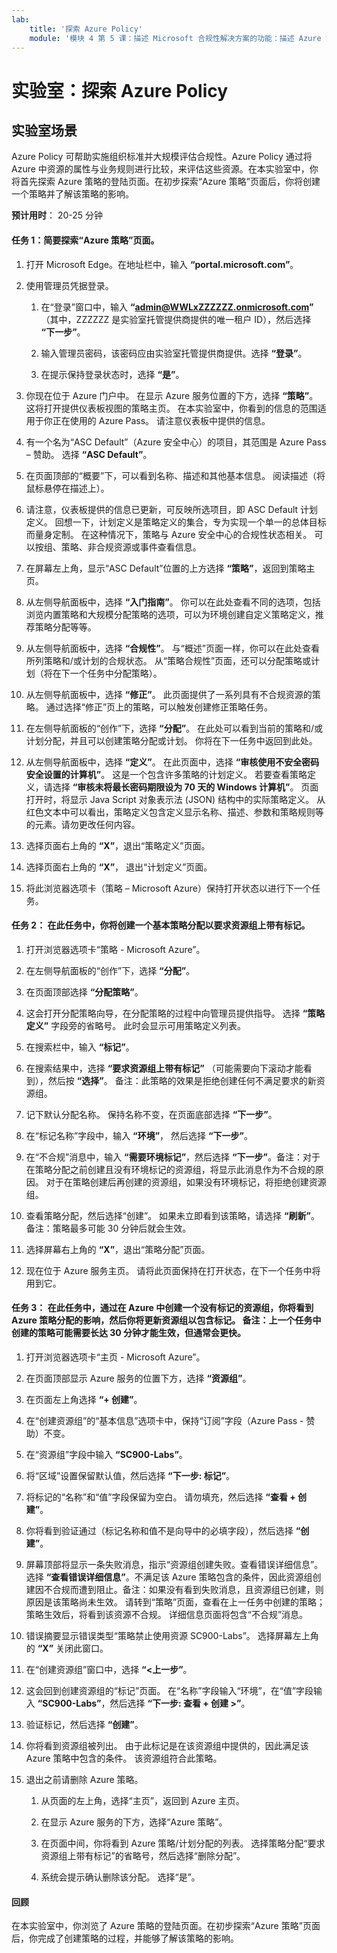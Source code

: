 ```yaml
---
lab:
    title: '探索 Azure Policy'
    module: '模块 4 第 5 课：描述 Microsoft 合规性解决方案的功能：描述 Azure Policy'
---
```



# 实验室：探索 Azure Policy

## 实验室场景
Azure Policy 可帮助实施组织标准并大规模评估合规性。Azure Policy 通过将 Azure 中资源的属性与业务规则进行比较，来评估这些资源。在本实验室中，你将首先探索 Azure 策略的登陆页面。在初步探索“Azure 策略”页面后，你将创建一个策略并了解该策略的影响。


**预计用时**： 20-25 分钟

#### 任务 1：简要探索“Azure 策略”页面。

1. 打开 Microsoft Edge。在地址栏中，输入 **“portal.microsoft.com”**。

1. 使用管理员凭据登录。
    1. 在“登录”窗口中，输入 **“admin@WWLxZZZZZZ.onmicrosoft.com”** （其中，ZZZZZZ 是实验室托管提供商提供的唯一租户 ID），然后选择 **“下一步”**。
    
    1. 输入管理员密码，该密码应由实验室托管提供商提供。选择 **“登录”**。
    1. 在提示保持登录状态时，选择 **“是”**。

1. 你现在位于 Azure 门户中。  在显示 Azure 服务位置的下方，选择 **“策略”**。这将打开提供仪表板视图的策略主页。  在本实验室中，你看到的信息的范围适用于你正在使用的 Azure Pass。   请注意仪表板中提供的信息。

1. 有一个名为“ASC Default”（Azure 安全中心）的项目，其范围是 Azure Pass – 赞助。   选择 **“ASC Default”**。

1. 在页面顶部的“概要”下，可以看到名称、描述和其他基本信息。  阅读描述（将鼠标悬停在描述上）。  

1. 请注意，仪表板提供的信息已更新，可反映所选项目，即 ASC Default 计划定义。  回想一下，计划定义是策略定义的集合，专为实现一个单一的总体目标而量身定制。  在这种情况下，策略与 Azure 安全中心的合规性状态相关。  可以按组、策略、非合规资源或事件查看信息。

1. 在屏幕左上角，显示“ASC Default”位置的上方选择 **“策略”**，返回到策略主页。

1. 从左侧导航面板中，选择 **“入门指南”**。 你可以在此处查看不同的选项，包括浏览内置策略和大规模分配策略的选项，可以为环境创建自定义策略定义，推荐策略分配等等。

1. 从左侧导航面板中，选择 **“合规性”**。 与“概述”页面一样，你可以在此处查看所列策略和/或计划的合规状态。  从“策略合规性”页面，还可以分配策略或计划（将在下一个任务中分配策略）。

1. 从左侧导航面板中，选择 **“修正”**。 此页面提供了一系列具有不合规资源的策略。  通过选择“修正”页上的策略，可以触发创建修正策略任务。  

1. 在左侧导航面板的“创作”下，选择 **“分配”**。 在此处可以看到当前的策略和/或计划分配，并且可以创建策略分配或计划。  你将在下一任务中返回到此处。  

1. 从左侧导航面板中，选择 **“定义”**。 在此页面中，选择 **“审核使用不安全密码安全设置的计算机”**。 这是一个包含许多策略的计划定义。  若要查看策略定义，请选择 **“审核未将最长密码期限设为 70 天的 Windows 计算机”**。 页面打开时，将显示 Java Script 对象表示法 (JSON) 结构中的实际策略定义。 从红色文本中可以看出，策略定义包含定义显示名称、描述、参数和策略规则等的元素。请勿更改任何内容。  

1. 选择页面右上角的 **“X”**，退出“策略定义”页面。

1. 选择页面右上角的 **“X”**， 退出“计划定义”页面。

1. 将此浏览器选项卡（策略 – Microsoft Azure）保持打开状态以进行下一个任务。

#### 任务 2：  在此任务中，你将创建一个基本策略分配以要求资源组上带有标记。

1. 打开浏览器选项卡“策略 - Microsoft Azure”。

1. 在左侧导航面板的“创作”下，选择 **“分配”**。

1. 在页面顶部选择 **“分配策略”**。

1. 这会打开分配策略向导，在分配策略的过程中向管理员提供指导。 选择 **“策略定义”** 字段旁的省略号。 此时会显示可用策略定义列表。  

1. 在搜索栏中，输入 **“标记”**。

1. 在搜索结果中，选择 **“要求资源组上带有标记”** （可能需要向下滚动才能看到），然后按 **“选择”**。 备注：此策略的效果是拒绝创建任何不满足要求的新资源组。  

1. 记下默认分配名称。  保持名称不变，在页面底部选择 **“下一步”**。

1. 在“标记名称”字段中，输入 **“环境”**， 然后选择 **“下一步”**。  

1. 在“不合规”消息中，输入 **“需要环境标记”**，然后选择 **“下一步”**。备注：对于在策略分配之前创建且没有环境标记的资源组，将显示此消息作为不合规的原因。  对于在策略创建后再创建的资源组，如果没有环境标记，将拒绝创建资源组。

1. 查看策略分配，然后选择“创建”。  如果未立即看到该策略，请选择 **“刷新”**。 备注：策略最多可能 30 分钟后就会生效。

1. 选择屏幕右上角的 **“X”**，退出“策略分配”页面。

1. 现在位于 Azure 服务主页。  请将此页面保持在打开状态，在下一个任务中将用到它。

#### 任务 3：  在此任务中，通过在 Azure 中创建一个没有标记的资源组，你将看到 Azure 策略分配的影响，然后你将更新资源组以包含标记。  备注：上一个任务中创建的策略可能需要长达 30 分钟才能生效，但通常会更快。

1. 打开浏览器选项卡“主页 - Microsoft Azure”。

1. 在页面顶部显示 Azure 服务的位置下方，选择 **“资源组”**。

1. 在页面左上角选择 **“+ 创建”**。

1. 在“创建资源组”的“基本信息”选项卡中，保持“订阅”字段（Azure Pass - 赞助）不变。

1. 在“资源组”字段中输入 **“SC900-Labs”**。

1. 将“区域”设置保留默认值，然后选择 **“下一步: 标记”**。

1. 将标记的“名称”和“值”字段保留为空白。  请勿填充，然后选择 **“查看 + 创建”**。

1. 你将看到验证通过（标记名称和值不是向导中的必填字段），然后选择 **“创建”**。

1. 屏幕顶部将显示一条失败消息，指示“资源组创建失败。查看错误详细信息”。 选择 **“查看错误详细信息”**。不满足该 Azure 策略包含的条件，因此资源组创建因不合规而遭到阻止。备注：如果没有看到失败消息，且资源组已创建，则原因是该策略尚未生效。  请转到“策略”页面，查看在上一任务中创建的策略；策略生效后，将看到该资源不合规。  详细信息页面将包含“不合规”消息。

1. 错误摘要显示错误类型“策略禁止使用资源 SC900-Labs”。  选择屏幕左上角的 **“X”** 关闭此窗口。

1. 在“创建资源组”窗口中，选择 **“<上一步”**。

1. 这会回到创建资源组的“标记”页面。  在“名称”字段输入“环境”，在“值”字段输入 **“SC900-Labs”**，然后选择 **“下一步: 查看 + 创建 >”**。

1. 验证标记，然后选择 **“创建”**。

1. 你将看到资源组被列出。  由于此标记是在该资源组中提供的，因此满足该 Azure 策略中包含的条件。  该资源组符合此策略。

1. 退出之前请删除 Azure 策略。
    1. 从页面的左上角，选择“主页”，返回到 Azure 主页。
    
    1. 在显示 Azure 服务的下方，选择“Azure 策略”。
    1. 在页面中间，你将看到 Azure 策略/计划分配的列表。  选择策略分配“要求资源组上带有标记”的省略号，然后选择“删除分配”。
    1. 系统会提示确认删除该分配。  选择“是”。


#### 回顾

在本实验室中，你浏览了 Azure 策略的登陆页面。在初步探索“Azure 策略”页面后，你完成了创建策略的过程，并能够了解该策略的影响。
